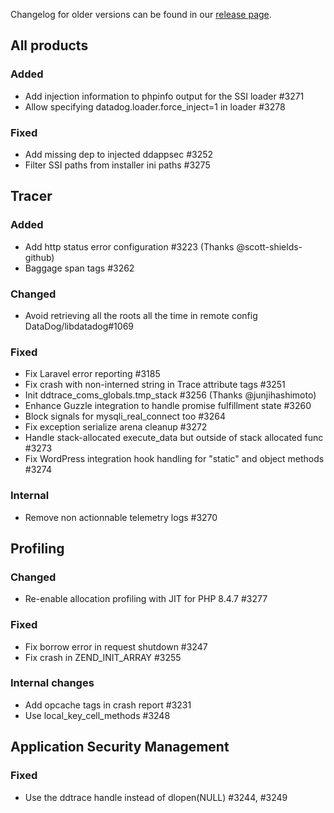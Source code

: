 Changelog for older versions can be found in our [release page](https://github.com/DataDog/dd-trace-php/releases).

## All products
### Added
- Add injection information to phpinfo output for the SSI loader #3271
- Allow specifying datadog.loader.force_inject=1 in loader #3278

### Fixed
- Add missing dep to injected ddappsec #3252
- Filter SSI paths from installer ini paths #3275

## Tracer
### Added
- Add http status error configuration #3223 (Thanks @scott-shields-github)
- Baggage span tags #3262

### Changed
- Avoid retrieving all the roots all the time in remote config DataDog/libdatadog#1069

### Fixed
- Fix Laravel error reporting #3185
- Fix crash with non-interned string in Trace attribute tags #3251
- Init ddtrace_coms_globals.tmp_stack #3256 (Thanks @junjihashimoto)
- Enhance Guzzle integration to handle promise fulfillment state #3260
- Block signals for mysqli_real_connect too #3264
- Fix exception serialize arena cleanup #3272
- Handle stack-allocated execute_data but outside of stack allocated func #3273
- Fix WordPress integration hook handling for "static" and object methods #3274

### Internal
- Remove non actionnable telemetry logs #3270

## Profiling
### Changed
- Re-enable allocation profiling with JIT for PHP 8.4.7 #3277

### Fixed
- Fix borrow error in request shutdown #3247
- Fix crash in ZEND_INIT_ARRAY #3255

### Internal changes
- Add opcache tags in crash report #3231
- Use local_key_cell_methods #3248

## Application Security Management
### Fixed
- Use the ddtrace handle instead of dlopen(NULL) #3244, #3249
